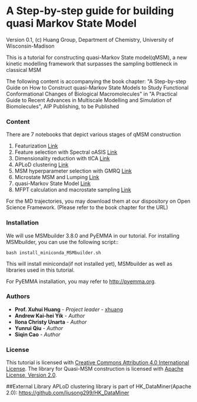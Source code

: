 # A Step-by-step guide for building quasi Markov State Model
Version 0.1, (c) Huang Group, Department of Chemistry, University of Wisconsin-Madison

This is a tutorial for constructing quasi-Markov State model(qMSM), a new kinetic modelling framework that surpasses the sampling bottleneck in classical MSM

The following content is accompanying the book chapter:
"A Step-by-step Guide on How to Construct quasi-Markov State Models to Study Functional Conformational Changes of Biological Macromolecules" in
"A Practical Guide to Recent Advances in Multiscale Modelling and Simulation of Biomolecules", AIP Publishing, to be Published


### Content

There are 7 notebooks that depict various stages of qMSM construction

1. Featurization [Link](notebook/Featurization.ipynb)
2. Feature selection with Spectral oASIS [Link](notebook/SpectraloASIS-Parallel.ipynb)
3. Dimensionality reduction with tlCA [Link](notebook/TICA.ipynb)
4. APLoD clustering [Link](notebook/APLoD.ipynb)
5. MSM hyperparameter selection with GMRQ [Link](notebook/Gmrq.ipynb)
6. Microstate MSM and Lumping [Link](notebook/micorstate_MSM&PCCA.ipynb)
7. quasi-Markov State Model [Link](notebook/qMSM.ipynb)
8. MFPT calculation and macrostate sampling [Link](notebook/Analysis.ipynb)

For the MD trajectories, you may download them at our dispository on Open Science Framework. (Please refer to the book chapter for the URL)

### Installation
We will use MSMbuilder 3.8.0 and PyEMMA in our tutorial. For installing MSMbuilder, you can use the following script::

	bash install_miniconda_MSMbuilder.sh

This will install miniconda(if not installed yet), MSMbuilder as well as libraries used in this tutorial.

For PyEMMA installation, you may refer to http://pyemma.org.

### Authors
* **Prof. Xuhui Huang** - *Project leader* - [xhuang](xhuang@chem.wisc.edu)
* **Andrew Kai-hei Yik** - *Author* 
* **Ilona Christy Unarta** - *Author* 
* **Yunrui Qiu** - *Author* 
* **Siqin Cao** - *Author* 

### License

This tutorial is licensed with <a rel="license" href="http://creativecommons.org/licenses/by/4.0/">Creative Commons Attribution 4.0 International License</a>.
The library for Quasi-MSM construction is licensed with  <a rel="license" href="http://www.apache.org/licenses/LICENSE-2.0">Apache License, Version 2.0</a>.

##External Library
APLoD clustering library is part of HK_DataMiner(Apache 2.0): https://github.com/liusong299/HK_DataMiner